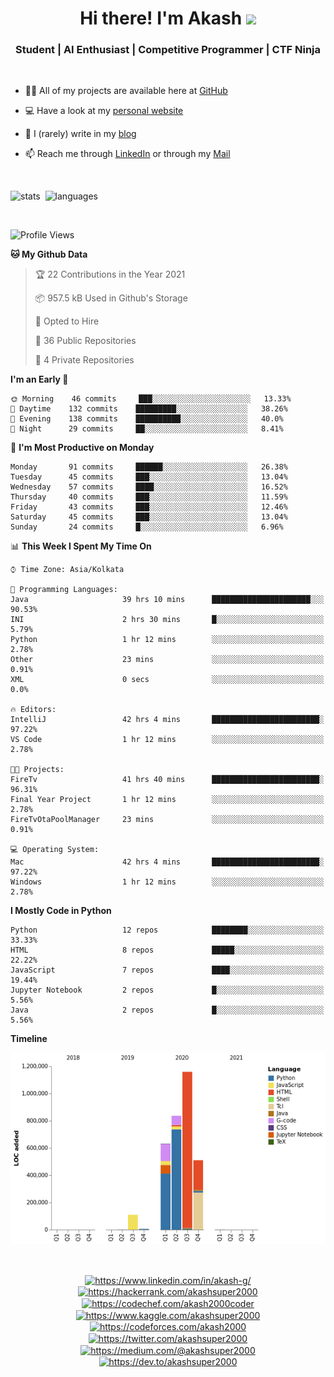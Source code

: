 
<h1 align="center">Hi there! I'm Akash <img src="https://media.giphy.com/media/hvRJCLFzcasrR4ia7z/giphy.gif" width="40px"></h1>
<h3 align="center">Student | AI Enthusiast | Competitive Programmer | CTF Ninja</h3>

<br />

- 👨‍💻 All of my projects are available here at [GitHub](https://github.com/akashsuper2000)

- 💻 Have a look at my [personal website](https://akashsuper2000.github.io)

- 📝 I (rarely) write in my [blog](https://akashsuper2000.github.io/blog)

- 📫 Reach me through [LinkedIn](https://www.linkedin.com/in/akash-g/) or through my [Mail](mailto:akashsuper2000@gmail.com)

<br />

<p align="left">
<img src="https://github-readme-stats.vercel.app/api?username=akashsuper2000&show_icons=true&include_all_commits=true&count_private=true&line_height=30" alt="stats" width="420" />&nbsp; <img src="https://github-readme-stats.vercel.app/api/top-langs/?username=akashsuper2000&layout=compact" alt="languages" width="407" />
</p>

<br />

<!--START_SECTION:waka-->
![Profile Views](http://img.shields.io/badge/Profile%20Views-1-blue)

**🐱 My Github Data** 

> 🏆 22 Contributions in the Year 2021
 > 
> 📦 957.5 kB Used in Github's Storage 
 > 
> 💼 Opted to Hire
 > 
> 📜 36 Public Repositories 
 > 
> 🔑 4 Private Repositories  
 > 
**I'm an Early 🐤** 

```text
🌞 Morning    46 commits     ███░░░░░░░░░░░░░░░░░░░░░░   13.33% 
🌆 Daytime    132 commits    █████████░░░░░░░░░░░░░░░░   38.26% 
🌃 Evening    138 commits    ██████████░░░░░░░░░░░░░░░   40.0% 
🌙 Night      29 commits     ██░░░░░░░░░░░░░░░░░░░░░░░   8.41%

```
📅 **I'm Most Productive on Monday** 

```text
Monday       91 commits     ██████░░░░░░░░░░░░░░░░░░░   26.38% 
Tuesday      45 commits     ███░░░░░░░░░░░░░░░░░░░░░░   13.04% 
Wednesday    57 commits     ████░░░░░░░░░░░░░░░░░░░░░   16.52% 
Thursday     40 commits     ███░░░░░░░░░░░░░░░░░░░░░░   11.59% 
Friday       43 commits     ███░░░░░░░░░░░░░░░░░░░░░░   12.46% 
Saturday     45 commits     ███░░░░░░░░░░░░░░░░░░░░░░   13.04% 
Sunday       24 commits     █░░░░░░░░░░░░░░░░░░░░░░░░   6.96%

```


📊 **This Week I Spent My Time On** 

```text
⌚︎ Time Zone: Asia/Kolkata

💬 Programming Languages: 
Java                     39 hrs 10 mins      ██████████████████████░░░   90.53% 
INI                      2 hrs 30 mins       █░░░░░░░░░░░░░░░░░░░░░░░░   5.79% 
Python                   1 hr 12 mins        ░░░░░░░░░░░░░░░░░░░░░░░░░   2.78% 
Other                    23 mins             ░░░░░░░░░░░░░░░░░░░░░░░░░   0.91% 
XML                      0 secs              ░░░░░░░░░░░░░░░░░░░░░░░░░   0.0%

🔥 Editors: 
IntelliJ                 42 hrs 4 mins       ████████████████████████░   97.22% 
VS Code                  1 hr 12 mins        ░░░░░░░░░░░░░░░░░░░░░░░░░   2.78%

🐱‍💻 Projects: 
FireTv                   41 hrs 40 mins      ████████████████████████░   96.31% 
Final Year Project       1 hr 12 mins        ░░░░░░░░░░░░░░░░░░░░░░░░░   2.78% 
FireTvOtaPoolManager     23 mins             ░░░░░░░░░░░░░░░░░░░░░░░░░   0.91%

💻 Operating System: 
Mac                      42 hrs 4 mins       ████████████████████████░   97.22% 
Windows                  1 hr 12 mins        ░░░░░░░░░░░░░░░░░░░░░░░░░   2.78%

```

**I Mostly Code in Python** 

```text
Python                   12 repos            ████████░░░░░░░░░░░░░░░░░   33.33% 
HTML                     8 repos             █████░░░░░░░░░░░░░░░░░░░░   22.22% 
JavaScript               7 repos             ████░░░░░░░░░░░░░░░░░░░░░   19.44% 
Jupyter Notebook         2 repos             █░░░░░░░░░░░░░░░░░░░░░░░░   5.56% 
Java                     2 repos             █░░░░░░░░░░░░░░░░░░░░░░░░   5.56%

```


**Timeline**

![Chart not found](https://raw.githubusercontent.com/akashsuper2000/akashsuper2000/master/charts/bar_graph.png) 


<!--END_SECTION:waka-->

<br />

<p align="center">
<a href="https://linkedin.com/in/akash-g/" target="blank"><img align="center" src="https://cdn.jsdelivr.net/npm/simple-icons@3.0.1/icons/linkedin.svg" alt="https://www.linkedin.com/in/akash-g/" height="20" width="20" /></a>
<a href="https://hackerrank.com/akashsuper2000" target="blank"><img align="center" src="https://cdn.jsdelivr.net/npm/simple-icons@3.0.1/icons/hackerrank.svg" alt="https://hackerrank.com/akashsuper2000" height="20" width="20" /></a>
<a href="https://codechef.com/akash2000coder" target="blank"><img align="center" src="https://cdn.jsdelivr.net/npm/simple-icons@3.0.1/icons/codechef.svg" alt="https://codechef.com/akash2000coder" height="20" width="20" /></a>
<a href="https://kaggle.com/akashsuper2000" target="blank"><img align="center" src="https://cdn.jsdelivr.net/npm/simple-icons@3.0.1/icons/kaggle.svg" alt="https://www.kaggle.com/akashsuper2000" height="20" width="20" /></a>
<a href="https://codeforces.com/akash2000" target="blank"><img align="center" src="https://cdn.jsdelivr.net/npm/simple-icons@3.0.1/icons/codeforces.svg" alt="https://codeforces.com/akash2000" height="25" width="25" /></a>
<a href="https://twitter.com/akashsuper2000" target="blank"><img align="center" src="https://cdn.jsdelivr.net/npm/simple-icons@3.0.1/icons/twitter.svg" alt="https://twitter.com/akashsuper2000" height="20" width="20" /></a>
<a href="https://medium.com/@akashsuper2000" target="blank"><img align="center" src="https://cdn.jsdelivr.net/npm/simple-icons@3.0.1/icons/medium.svg" alt="https://medium.com/@akashsuper2000" height="20" width="20" /></a>
<a href="https://dev.to/akashsuper2000" target="blank"><img align="center" src="https://cdn.jsdelivr.net/npm/simple-icons@3.0.1/icons/dev-dot-to.svg" alt="https://dev.to/akashsuper2000" height="35" width="35" /></a>
</p>
